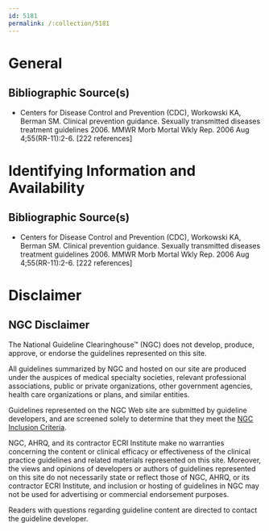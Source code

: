 ```yaml
---
id: 5181
permalink: /:collection/5181
---
```


# General

## Bibliographic Source(s)

- Centers for Disease Control and Prevention (CDC), Workowski KA, Berman SM. Clinical prevention guidance. Sexually transmitted diseases treatment guidelines 2006. MMWR Morb Mortal Wkly Rep. 2006 Aug 4;55(RR-11):2-6. [222 references]

# Identifying Information and Availability

## Bibliographic Source(s)

- Centers for Disease Control and Prevention (CDC), Workowski KA, Berman SM. Clinical prevention guidance. Sexually transmitted diseases treatment guidelines 2006. MMWR Morb Mortal Wkly Rep. 2006 Aug 4;55(RR-11):2-6. [222 references]

# Disclaimer

## NGC Disclaimer

The National Guideline Clearinghouse™ (NGC) does not develop, produce, approve, or endorse the guidelines represented on this site.

All guidelines summarized by NGC and hosted on our site are produced under the auspices of medical specialty societies, relevant professional associations, public or private organizations, other government agencies, health care organizations or plans, and similar entities.

Guidelines represented on the NGC Web site are submitted by guideline developers, and are screened solely to determine that they meet the [NGC Inclusion Criteria](/help-and-about/summaries/inclusion-criteria).

NGC, AHRQ, and its contractor ECRI Institute make no warranties concerning the content or clinical efficacy or effectiveness of the clinical practice guidelines and related materials represented on this site. Moreover, the views and opinions of developers or authors of guidelines represented on this site do not necessarily state or reflect those of NGC, AHRQ, or its contractor ECRI Institute, and inclusion or hosting of guidelines in NGC may not be used for advertising or commercial endorsement purposes.

Readers with questions regarding guideline content are directed to contact the guideline developer.

